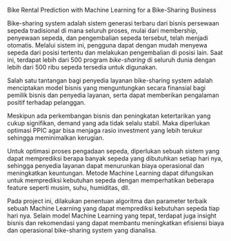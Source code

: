 Bike Rental Prediction with Machine Learning for a Bike-Sharing Business

Bike-sharing system adalah sistem generasi terbaru dari bisnis persewaan sepeda tradisional di mana seluruh proses, mulai dari membership, penyewaan sepeda, dan pengembalian sepeda tersebut, telah menjadi otomatis. Melalui sistem ini, pengguna dapat dengan mudah menyewa sepeda dari posisi tertentu dan melakukan pengembalian di posisi lain. Saat ini, terdapat lebih dari 500 program *bike-sharing* di seluruh dunia dengan lebih dari 500 ribu sepeda tersedia untuk digunakan.

Salah satu tantangan bagi penyedia layanan bike-sharing system adalah menciptakan model bisnis yang menguntungkan secara finansial bagi pemilik bisnis dan penyedia layanan, serta dapat memberikan pengalaman positif terhadap pelanggan.

Meskipun ada perkembangan bisnis dan peningkatan ketertarikan yang cukup signifikan, demand yang ada tidak selalu stabil. Maka diperlukan optimasi PPIC agar bisa menjaga rasio investment yang lebih terukur sehingga meminimalkan kerugian.

Untuk optimasi proses pengadaan sepeda, diperlukan sebuah sistem yang dapat memprediksi berapa banyak sepeda yang dibutuhkan setiap hari nya, sehingga penyedia layanan dapat menurunkan biaya operasional dan meningkatkan keuntungan. Metode Machine Learning dapat difungsikan untuk memprediksi kebutuhan sepeda dengan memperhatikan beberapa feature seperti musim, suhu, humiditas, dll.

Pada project ini, dilakukan penentuan algoritma dan parameter terbaik sebuah Machine Learning yang dapat memprediksi kebutuhan sepeda tiap hari nya. Selain model Machine Learning yang tepat, terdapat juga insight bisnis dan rekomendasi yang dapat membantu meningkatkan efisiensi biaya dan operasional bike-sharing system yang dianalisa.
